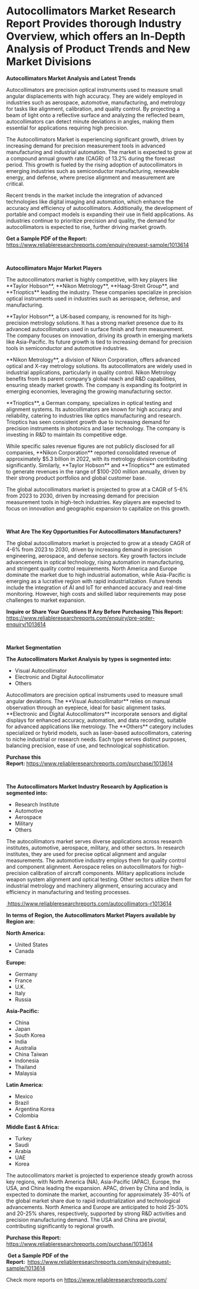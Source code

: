 <p><h1>Autocollimators Market Research Report Provides thorough Industry Overview, which offers an In-Depth Analysis of Product Trends and New Market Divisions</h1></p><p><strong>Autocollimators Market Analysis and Latest Trends</strong></p>
<p><p>Autocollimators are precision optical instruments used to measure small angular displacements with high accuracy. They are widely employed in industries such as aerospace, automotive, manufacturing, and metrology for tasks like alignment, calibration, and quality control. By projecting a beam of light onto a reflective surface and analyzing the reflected beam, autocollimators can detect minute deviations in angles, making them essential for applications requiring high precision.</p><p>The Autocollimators Market is experiencing significant growth, driven by increasing demand for precision measurement tools in advanced manufacturing and industrial automation. The market is expected to grow at a compound annual growth rate (CAGR) of 13.2% during the forecast period. This growth is fueled by the rising adoption of autocollimators in emerging industries such as semiconductor manufacturing, renewable energy, and defense, where precise alignment and measurement are critical.</p><p>Recent trends in the market include the integration of advanced technologies like digital imaging and automation, which enhance the accuracy and efficiency of autocollimators. Additionally, the development of portable and compact models is expanding their use in field applications. As industries continue to prioritize precision and quality, the demand for autocollimators is expected to rise, further driving market growth.</p></p>
<p><strong>Get a Sample PDF of the Report:&nbsp;</strong> <a href="https://www.reliableresearchreports.com/enquiry/request-sample/1013614?utm_campaign=2096&utm_medium=2&utm_source=Github&utm_content=ia&utm_term=26012025&utm_id=autocollimators">https://www.reliableresearchreports.com/enquiry/request-sample/1013614</a></p>
<p>&nbsp;</p>
<p><strong>Autocollimators Major Market Players</strong></p>
<p><p>The autocollimators market is highly competitive, with key players like **Taylor Hobson**, **Nikon Metrology**, **Haag-Streit Group**, and **Trioptics** leading the industry. These companies specialize in precision optical instruments used in industries such as aerospace, defense, and manufacturing.</p><p>**Taylor Hobson**, a UK-based company, is renowned for its high-precision metrology solutions. It has a strong market presence due to its advanced autocollimators used in surface finish and form measurement. The company focuses on innovation, driving its growth in emerging markets like Asia-Pacific. Its future growth is tied to increasing demand for precision tools in semiconductor and automotive industries.</p><p>**Nikon Metrology**, a division of Nikon Corporation, offers advanced optical and X-ray metrology solutions. Its autocollimators are widely used in industrial applications, particularly in quality control. Nikon Metrology benefits from its parent company’s global reach and R&D capabilities, ensuring steady market growth. The company is expanding its footprint in emerging economies, leveraging the growing manufacturing sector.</p><p>**Trioptics**, a German company, specializes in optical testing and alignment systems. Its autocollimators are known for high accuracy and reliability, catering to industries like optics manufacturing and research. Trioptics has seen consistent growth due to increasing demand for precision instruments in photonics and laser technology. The company is investing in R&D to maintain its competitive edge.</p><p>While specific sales revenue figures are not publicly disclosed for all companies, **Nikon Corporation** reported consolidated revenue of approximately $5.3 billion in 2022, with its metrology division contributing significantly. Similarly, **Taylor Hobson** and **Trioptics** are estimated to generate revenues in the range of $100-200 million annually, driven by their strong product portfolios and global customer base.</p><p>The global autocollimators market is projected to grow at a CAGR of 5-6% from 2023 to 2030, driven by increasing demand for precision measurement tools in high-tech industries. Key players are expected to focus on innovation and geographic expansion to capitalize on this growth.</p></p>
<p>&nbsp;</p>
<p><strong>What Are The Key Opportunities For Autocollimators Manufacturers?</strong></p>
<p><p>The global autocollimators market is projected to grow at a steady CAGR of 4-6% from 2023 to 2030, driven by increasing demand in precision engineering, aerospace, and defense sectors. Key growth factors include advancements in optical technology, rising automation in manufacturing, and stringent quality control requirements. North America and Europe dominate the market due to high industrial automation, while Asia-Pacific is emerging as a lucrative region with rapid industrialization. Future trends include the integration of AI and IoT for enhanced accuracy and real-time monitoring. However, high costs and skilled labor requirements may pose challenges to market expansion.</p></p>
<p><strong>Inquire or Share Your Questions If Any Before Purchasing This Report:</strong> <a href="https://www.reliableresearchreports.com/enquiry/pre-order-enquiry/1013614?utm_campaign=2096&utm_medium=2&utm_source=Github&utm_content=ia&utm_term=26012025&utm_id=autocollimators">https://www.reliableresearchreports.com/enquiry/pre-order-enquiry/1013614</a></p>
<p>&nbsp;</p>
<p><strong>Market Segmentation</strong></p>
<p><strong>The Autocollimators Market Analysis by types is segmented into:</strong></p>
<p><ul><li>Visual Autocollimator</li><li>Electronic and Digital Autocollimator</li><li>Others</li></ul></p>
<p><p>Autocollimators are precision optical instruments used to measure small angular deviations. The **Visual Autocollimator** relies on manual observation through an eyepiece, ideal for basic alignment tasks. **Electronic and Digital Autocollimators** incorporate sensors and digital displays for enhanced accuracy, automation, and data recording, suitable for advanced applications like metrology. The **Others** category includes specialized or hybrid models, such as laser-based autocollimators, catering to niche industrial or research needs. Each type serves distinct purposes, balancing precision, ease of use, and technological sophistication.</p></p>
<p><strong>Purchase this Report:&nbsp;</strong><a href="https://www.reliableresearchreports.com/purchase/1013614?utm_campaign=2096&utm_medium=2&utm_source=Github&utm_content=ia&utm_term=26012025&utm_id=autocollimators">https://www.reliableresearchreports.com/purchase/1013614</a></p>
<p>&nbsp;</p>
<p><strong>The Autocollimators Market Industry Research by Application is segmented into:</strong></p>
<p><ul><li>Research Institute</li><li>Automotive</li><li>Aerospace</li><li>Military</li><li>Others</li></ul></p>
<p><p>The autocollimators market serves diverse applications across research institutes, automotive, aerospace, military, and other sectors. In research institutes, they are used for precise optical alignment and angular measurements. The automotive industry employs them for quality control and component alignment. Aerospace relies on autocollimators for high-precision calibration of aircraft components. Military applications include weapon system alignment and optical testing. Other sectors utilize them for industrial metrology and machinery alignment, ensuring accuracy and efficiency in manufacturing and testing processes.</p></p>
<p><a href="https://www.reliableresearchreports.com/autocollimators-r1013614?utm_campaign=2096&utm_medium=2&utm_source=Github&utm_content=ia&utm_term=26012025&utm_id=autocollimators">&nbsp;https://www.reliableresearchreports.com/autocollimators-r1013614</a></p>
<p><strong>In terms of Region, the Autocollimators Market Players available by Region are:</strong></p>
<p>
    <p> <strong> North America: </strong>
        <ul>
            <li>United States</li>
            <li>Canada</li>
        </ul>
        </p> 
    <p> <strong> Europe: </strong>
        <ul>
            <li>Germany</li>
            <li>France</li>
            <li>U.K.</li>
            <li>Italy</li>
            <li>Russia</li>
        </ul>
        </p> 
    <p> <strong> Asia-Pacific: </strong>
        <ul>
            <li>China</li>
            <li>Japan</li>
            <li>South Korea</li>
            <li>India</li>
            <li>Australia</li>
            <li>China Taiwan</li>
            <li>Indonesia</li>
            <li>Thailand</li>
            <li>Malaysia</li>
        </ul>
        </p> 
    <p> <strong> Latin America: </strong>
        <ul>
            <li>Mexico</li>
            <li>Brazil</li>
            <li>Argentina Korea</li>
            <li>Colombia</li>
        </ul>
        </p> 
    <p> <strong> Middle East & Africa: </strong>
        <ul>
            <li>Turkey</li>
            <li>Saudi</li>
            <li>Arabia</li>
            <li>UAE</li>
            <li>Korea</li>
        </ul>
    </p>
    </p>
<p><p>The autocollimators market is projected to experience steady growth across key regions, with North America (NA), Asia-Pacific (APAC), Europe, the USA, and China leading the expansion. APAC, driven by China and India, is expected to dominate the market, accounting for approximately 35-40% of the global market share due to rapid industrialization and technological advancements. North America and Europe are anticipated to hold 25-30% and 20-25% shares, respectively, supported by strong R&D activities and precision manufacturing demand. The USA and China are pivotal, contributing significantly to regional growth.</p></p>
<p><strong>Purchase this Report: </strong><a href="https://www.reliableresearchreports.com/purchase/1013614?utm_campaign=2096&utm_medium=2&utm_source=Github&utm_content=ia&utm_term=26012025&utm_id=autocollimators">https://www.reliableresearchreports.com/purchase/1013614</a></p>
<p>&nbsp;<strong>Get a Sample PDF of the Report:&nbsp;&nbsp;</strong><a href="https://www.reliableresearchreports.com/enquiry/request-sample/1013614?utm_campaign=2096&utm_medium=2&utm_source=Github&utm_content=ia&utm_term=26012025&utm_id=autocollimators">https://www.reliableresearchreports.com/enquiry/request-sample/1013614</a></p>
<p><strong></strong></p>
<p>Check more reports on <a href="https://www.reliableresearchreports.com/?utm_campaign=2096&utm_medium=2&utm_source=Github&utm_content=ia&utm_term=26012025&utm_id=autocollimators">https://www.reliableresearchreports.com/</a></p>